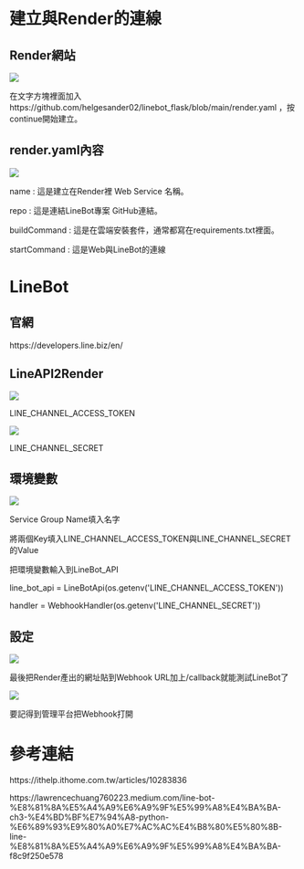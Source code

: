 <h1>建立與Render的連線</h1>
<h2>Render網站</h2>
<img src="https://github.com/helgesander02/linebot_flask/blob/main/img/%E5%BB%BA%E7%AB%8B%E6%AA%94%E6%A1%88.jpg" with="300" heigh="150"></img>
<p>在文字方塊裡面加入 https://github.com/helgesander02/linebot_flask/blob/main/render.yaml ，按continue開始建立。</p>
<h2>render.yaml內容</h2>
<img src="https://github.com/helgesander02/linebot_flask/blob/main/img/%E5%85%A7%E5%AE%B9.jpg" with="300" heigh="150"></img>
<p>name : 這是建立在Render裡 Web Service 名稱。</p>
<p>repo : 這是連結LineBot專案 GitHub連結。</p>
<p>buildCommand : 這是在雲端安裝套件，通常都寫在requirements.txt裡面。</p>
<p>startCommand : 這是Web與LineBot的連線</p>
<h1>LineBot</h1>
<h2>官網</h2>
<p>https://developers.line.biz/en/</p>
<h2>LineAPI2Render</h2>
<img src="https://github.com/helgesander02/linebot_flask/blob/main/img/token.jpg" with="300" heigh="150"></img>
<p>LINE_CHANNEL_ACCESS_TOKEN</p>
<img src="https://github.com/helgesander02/linebot_flask/blob/main/img/secret.jpg" with="300" heigh="150"></img>
<p>LINE_CHANNEL_SECRET</p>
<h2>環境變數</h2>
<img src="https://github.com/helgesander02/linebot_flask/blob/main/img/%E5%BB%BA%E7%AB%8BWebService.jpg" with="300" heigh="150"></img>
<p>Service Group Name填入名字</p>
<p>將兩個Key填入LINE_CHANNEL_ACCESS_TOKEN與LINE_CHANNEL_SECRET的Value</p>
<p>把環境變數輸入到LineBot_API</p>
<p>line_bot_api = LineBotApi(os.getenv('LINE_CHANNEL_ACCESS_TOKEN'))</p>
<p>handler = WebhookHandler(os.getenv('LINE_CHANNEL_SECRET'))</p>
<h2>設定</h2>
<img src="https://github.com/helgesander02/linebot_flask/blob/main/img/URL.png" with="300" heigh="150"></img>
<p>最後把Render產出的網址貼到Webhook URL加上/callback就能測試LineBot了</p>
<img src="https://github.com/helgesander02/linebot_flask/blob/main/img/setting.png" with="300" heigh="150"></img>
<p>要記得到管理平台把Webhook打開</p>

<h1>參考連結</h1>
<p>https://ithelp.ithome.com.tw/articles/10283836</p>
<p>https://lawrencechuang760223.medium.com/line-bot-%E8%81%8A%E5%A4%A9%E6%A9%9F%E5%99%A8%E4%BA%BA-ch3-%E4%BD%BF%E7%94%A8-python-%E6%89%93%E9%80%A0%E7%AC%AC%E4%B8%80%E5%80%8B-line-%E8%81%8A%E5%A4%A9%E6%A9%9F%E5%99%A8%E4%BA%BA-f8c9f250e578</p>
